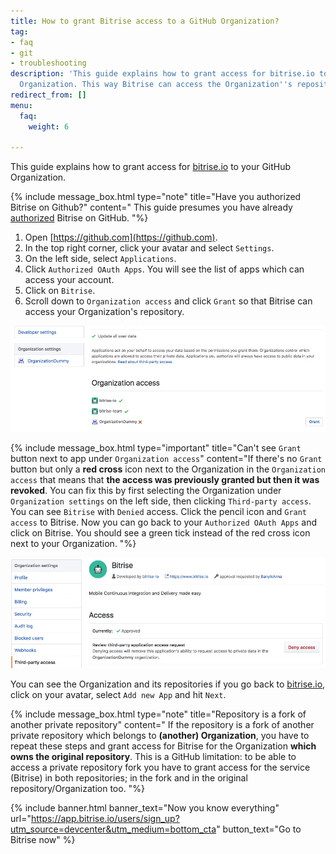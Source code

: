 ```yaml
---
title: How to grant Bitrise access to a GitHub Organization?
tag:
- faq
- git
- troubleshooting
description: 'This guide explains how to grant access for bitrise.io to your GitHub
  Organization. This way Bitrise can access the Organization''s repositories. '
redirect_from: []
menu:
  faq:
    weight: 6

---
```

This guide explains how to grant access for [bitrise.io](https://www.bitrise.io/) to your GitHub Organization.

{% include message_box.html type="note" title="Have you authorized Bitrise on Github?" content=" This guide presumes you have already [authorized](https://help.github.com/articles/authorizing-oauth-apps/) Bitrise on GitHub.
"%}

1. Open [https://github.com](https://github.com).
2. In the top right corner, click your avatar and select `Settings`.
3. On the left side, select `Applications`.
4. Click `Authorized OAuth Apps`. You will see the list of apps which can access your account.
5. Click on `Bitrise`.
6. Scroll down to `Organization access` and click `Grant` so that Bitrise can access your Organization's repository.

![{{ page.title }}](/img/faq/grant-org-access.jpg)

{% include message_box.html type="important" title="Can't see `Grant` button next to app under `Organization access`" content="If there's no `Grant` button but only a **red cross** icon next to the Organization in the `Organization access` that means that **the access was previously granted but then it was revoked**. You can fix this by first selecting the Organization under `Organization settings` on the left side, then clicking `Third-party access`. You can see `Bitrise` with `Denied` access. Click the pencil icon and `Grant access` to Bitrise. Now you can go back to your `Authorized OAuth Apps` and click on Bitrise. You should see a green tick instead of the red cross icon next to your Organization. "%}

![{{ page.title }}](/img/faq/third-party-access.jpg)

You can see the Organization and its repositories if you go back to [bitrise.io](https://www.bitrise.io), click on your avatar, select `Add new App` and hit `Next`.

{% include message_box.html type="note" title="Repository is a fork of another private repository" content="
If the repository is a fork of another private repository which belongs to **(another) Organization**, you have to repeat these steps and grant access for Bitrise for the Organization **which owns the original repository**. This is a GitHub limitation: to be able to access a private repository fork you have to grant access for the service (Bitrise) in both repositories; in the fork and in the original repository/Organization too. "%}

{% include banner.html banner_text="Now you know everything" url="https://app.bitrise.io/users/sign_up?utm_source=devcenter&utm_medium=bottom_cta" button_text="Go to Bitrise now" %}